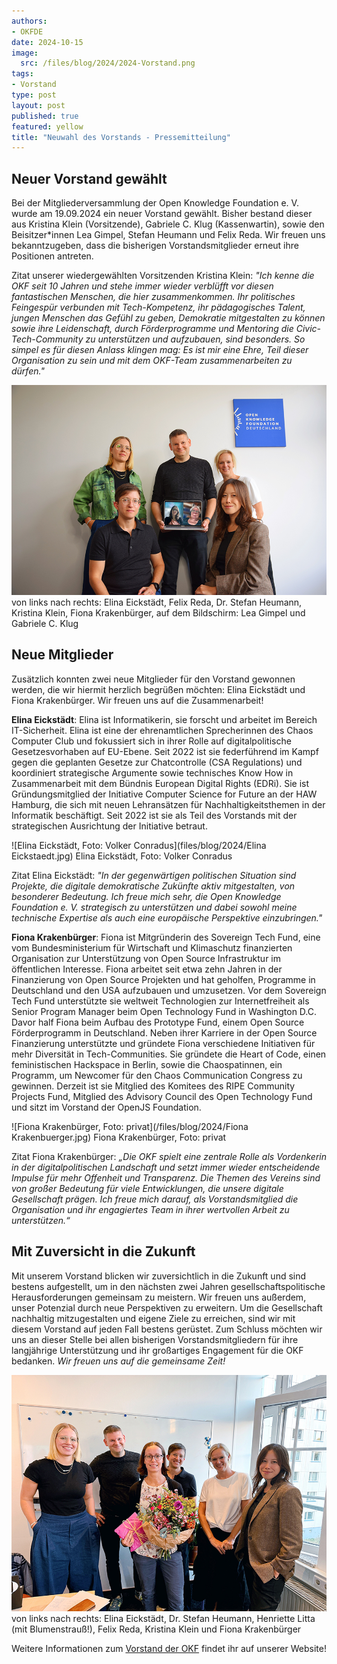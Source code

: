 ```yaml
---
authors:
- OKFDE
date: 2024-10-15
image: 
  src: /files/blog/2024/2024-Vorstand.png
tags:
- Vorstand
type: post
layout: post
published: true
featured: yellow
title: "Neuwahl des Vorstands - Pressemitteilung"
---
```


## Neuer Vorstand gewählt

Bei der Mitgliederversammlung der Open Knowledge Foundation e. V. wurde am 19.09.2024 ein neuer Vorstand gewählt. Bisher bestand dieser aus Kristina Klein (Vorsitzende), Gabriele C. Klug (Kassenwartin), sowie den Beisitzer*innen Lea Gimpel, Stefan Heumann und Felix Reda. Wir freuen uns bekanntzugeben, dass die bisherigen Vorstandsmitglieder erneut ihre Positionen antreten. 

Zitat unserer wiedergewählten Vorsitzenden Kristina Klein: *"Ich kenne die OKF seit 10 Jahren und stehe immer wieder verblüfft vor diesen fantastischen Menschen, die hier zusammenkommen. Ihr politisches Feingespür verbunden mit Tech-Kompetenz, ihr pädagogisches Talent, jungen Menschen das Gefühl zu geben, Demokratie mitgestalten zu können sowie ihre Leidenschaft, durch Förderprogramme und Mentoring die Civic-Tech-Community zu unterstützen und aufzubauen, sind besonders. So simpel es für diesen Anlass klingen mag: Es ist mir eine Ehre, Teil dieser Organisation zu sein und mit dem OKF-Team zusammenarbeiten zu dürfen."*

![von links nach rechts: Elina Eickstädt, Felix Reda, Dr. Stefan Heumann, Kristina Klein, Fiona Krakenbürger, auf dem Bildschirm: Lea Gimpel und Gabriele C. Klug](/files/blog/2024/2024-09-Mitgliederversammlung_1.png) 
von links nach rechts: Elina Eickstädt, Felix Reda, Dr. Stefan Heumann, Kristina Klein, Fiona Krakenbürger, auf dem Bildschirm: Lea Gimpel und Gabriele C. Klug 

## Neue Mitglieder

Zusätzlich konnten zwei neue Mitglieder für den Vorstand gewonnen werden, die wir hiermit herzlich begrüßen möchten: Elina Eickstädt und Fiona Krakenbürger. Wir freuen uns auf die Zusammenarbeit!

**Elina Eickstädt**: Elina ist Informatikerin, sie forscht und arbeitet im Bereich IT-Sicherheit. Elina ist eine der ehrenamtlichen Sprecherinnen des Chaos Computer Club und fokussiert sich in ihrer Rolle auf digitalpolitische Gesetzesvorhaben auf EU-Ebene. Seit 2022 ist sie federführend im Kampf gegen die geplanten Gesetze zur Chatcontrolle (CSA Regulations) und koordiniert strategische Argumente sowie technisches Know How in Zusammenarbeit mit dem Bündnis European Digital Rights (EDRi). Sie ist Gründungsmitglied der Initiative Computer Science for Future an der HAW Hamburg, die sich mit neuen Lehransätzen für Nachhaltigkeitsthemen in der Informatik beschäftigt. Seit 2022 ist sie als Teil des Vorstands mit der strategischen Ausrichtung der Initiative betraut.

![Elina Eickstädt, Foto: Volker Conradus](files/blog/2024/Elina Eickstaedt.jpg) 
Elina Eickstädt, Foto: Volker Conradus

Zitat Elina Eickstädt: *"In der gegenwärtigen politischen Situation sind Projekte, die digitale demokratische Zukünfte aktiv mitgestalten, von besonderer Bedeutung. Ich freue mich sehr, die Open Knowledge Foundation e. V. strategisch zu unterstützen und dabei sowohl meine technische Expertise als auch eine europäische Perspektive einzubringen."*

**Fiona Krakenbürger**: Fiona ist Mitgründerin des Sovereign Tech Fund, eine vom Bundesministerium für Wirtschaft und Klimaschutz finanzierten Organisation zur Unterstützung von Open Source Infrastruktur im öffentlichen Interesse. Fiona arbeitet seit etwa zehn Jahren in der Finanzierung von Open Source Projekten und hat geholfen, Programme in Deutschland und den USA aufzubauen und umzusetzen. Vor dem Sovereign Tech Fund unterstützte sie weltweit Technologien zur Internetfreiheit als Senior Program Manager beim Open Technology Fund in Washington D.C. Davor half Fiona beim Aufbau des Prototype Fund, einem Open Source Förderprogramm in Deutschland. Neben ihrer Karriere in der Open Source Finanzierung unterstützte und gründete Fiona verschiedene Initiativen für mehr Diversität in Tech-Communities. Sie gründete die Heart of Code, einen feministischen Hackspace in Berlin, sowie die Chaospatinnen, ein Programm, um Newcomer für den Chaos Communication Congress zu gewinnen. Derzeit ist sie Mitglied des Komitees des RIPE Community Projects Fund, Mitglied des Advisory Council des Open
Technology Fund und sitzt im Vorstand der OpenJS Foundation.

![Fiona Krakenbürger, Foto: privat](/files/blog/2024/Fiona Krakenbuerger.jpg) 
Fiona Krakenbürger, Foto: privat

Zitat Fiona Krakenbürger: *„Die OKF spielt eine zentrale Rolle als Vordenkerin in der digitalpolitischen Landschaft und setzt immer wieder entscheidende Impulse für mehr Offenheit und Transparenz. Die Themen des Vereins sind von großer Bedeutung für viele Entwicklungen, die unsere digitale Gesellschaft prägen. Ich freue mich darauf, als Vorstandsmitglied die Organisation und ihr engagiertes Team in ihrer wertvollen Arbeit zu unterstützen.“*

## Mit Zuversicht in die Zukunft

Mit unserem Vorstand blicken wir zuversichtlich in die Zukunft und sind bestens aufgestellt, um in den nächsten zwei Jahren gesellschaftspolitische Herausforderungen gemeinsam zu meistern. Wir freuen uns außerdem, unser Potenzial durch neue Perspektiven zu erweitern. Um die Gesellschaft nachhaltig mitzugestalten und eigene Ziele zu erreichen, sind wir mit diesem Vorstand auf jeden Fall bestens gerüstet. Zum Schluss möchten wir uns an dieser Stelle bei allen bisherigen Vorstandsmitgliedern für ihre langjährige Unterstützung und ihr großartiges Engagement für die OKF bedanken. *Wir freuen uns auf die gemeinsame Zeit!*

![von links nach rechts: Elina Eickstädt, Dr. Stefan Heumann, Henriette Litta (mit Blumenstrauß!), Felix Reda, Kristina Klein und Fiona Krakenbürger](/files/blog/2024/2024-09-Mitgliederversammlung_2.png) 
von links nach rechts: Elina Eickstädt, Dr. Stefan Heumann, Henriette Litta (mit Blumenstrauß!), Felix Reda, Kristina Klein und Fiona Krakenbürger 

Weitere Informationen zum [Vorstand der OKF](https://okfn.de/vorstand/) findet ihr auf unserer Website!
